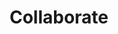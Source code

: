 ---
title: "Collaborate"
description: "Komunity Design believes that by working together with people and institutions around, a positive feedback loop is created which in turn generates a positive social change."
---